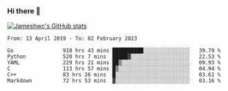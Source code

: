 ### Hi there 👋

[![Jameshwc's GitHub stats](https://github-readme-stats.vercel.app/api?username=jameshwc)](https://github.com/anuraghazra/github-readme-stats)

<!--START_SECTION:waka-->

```text
From: 13 April 2019 - To: 02 February 2023

Go                918 hrs 43 mins ██████████░░░░░░░░░░░░░░░   39.79 %
Python            520 hrs 7 mins  █████▓░░░░░░░░░░░░░░░░░░░   22.53 %
YAML              229 hrs 21 mins ██▒░░░░░░░░░░░░░░░░░░░░░░   09.93 %
C                 113 hrs 57 mins █▒░░░░░░░░░░░░░░░░░░░░░░░   04.94 %
C++               83 hrs 26 mins  █░░░░░░░░░░░░░░░░░░░░░░░░   03.61 %
Markdown          72 hrs 53 mins  ▓░░░░░░░░░░░░░░░░░░░░░░░░   03.16 %
```

<!--END_SECTION:waka-->